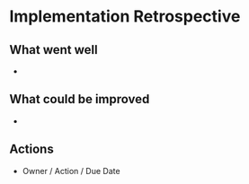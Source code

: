 # Implementation Retrospective

## What went well
- 

## What could be improved
- 

## Actions
- Owner / Action / Due Date